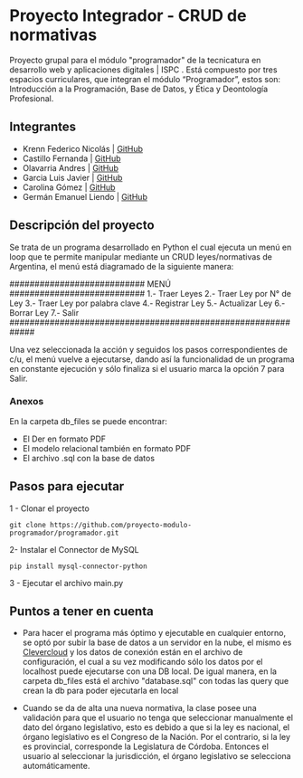 # Proyecto Integrador - CRUD de normativas 

Proyecto grupal para el módulo "programador" de la tecnicatura en desarrollo web y aplicaciones digitales | ISPC . Está compuesto por tres espacios curriculares, que integran el módulo “Programador”, estos son: Introducción a la Programación, Base de Datos, y Ética y Deontología
Profesional.

## Integrantes 

- Krenn Federico Nicolás | [GitHub](https://github.com/fedekrenn)
- Castillo Fernanda | [GitHub](https://github.com/FernandaACastillo)
- Olavarria Andres | [GitHub](https://github.com/Andaol)
- Garcia Luis Javier | [GitHub](https://github.com/xavi-garcia)
- Carolina Gómez | [GitHub](https://github.com/Carito-Gomez)
- Germán Emanuel Liendo | [GitHub](https://github.com/g3rm6nI)

## Descripción del proyecto 

Se trata de un programa desarrollado en Python el cual ejecuta un menú en loop que te permite manipular mediante un CRUD leyes/normativas de Argentina, el menú está diagramado de la siguiente manera:


########################### MENÚ ###########################
1.- Traer Leyes
2.- Traer Ley por N° de Ley
3.- Traer Ley por palabra clave
4.- Registrar Ley
5.- Actualizar Ley
6.- Borrar Ley
7.- Salir
#############################################################

Una vez seleccionada la acción y seguidos los pasos correspondientes de c/u, el menú vuelve a ejecutarse, dando así la funcionalidad de un programa en constante ejecución y sólo finaliza si el usuario marca la opción 7 para Salir.

### Anexos
En la carpeta db_files se puede encontrar:

- El Der en formato PDF
- El modelo relacional también en formato PDF
- El archivo .sql con la base de datos

## Pasos para ejecutar

1 - Clonar el proyecto

`git clone https://github.com/proyecto-modulo-programador/programador.git`

2- Instalar el Connector de MySQL

` pip install mysql-connector-python ` 

3 - Ejecutar el archivo main.py

## Puntos a tener en cuenta

- Para hacer el programa más óptimo y ejecutable en cualquier entorno, se optó por subir la base de datos a un servidor en la nube, el mismo es [Clevercloud](https://www.clever-cloud.com/) y los datos de conexión están en el archivo de configuración, el cual a su vez modificando sólo los datos por el localhost puede ejecutarse con una DB local. De igual manera, en la carpeta db_files está el archivo "database.sql" con todas las query que crean la db para poder ejecutarla en local

- Cuando se da de alta una nueva normativa, la clase posee una validación para que el usuario no tenga que seleccionar manualmente el dato del órgano legislativo, esto es debido a que si la ley es nacional, el órgano legislativo es el Congreso de la Nación. Por el contrario, si la ley es provincial, corresponde la Legislatura de Córdoba. Entonces el usuario al seleccionar la jurisdicción, el órgano legislativo se selecciona automáticamente.